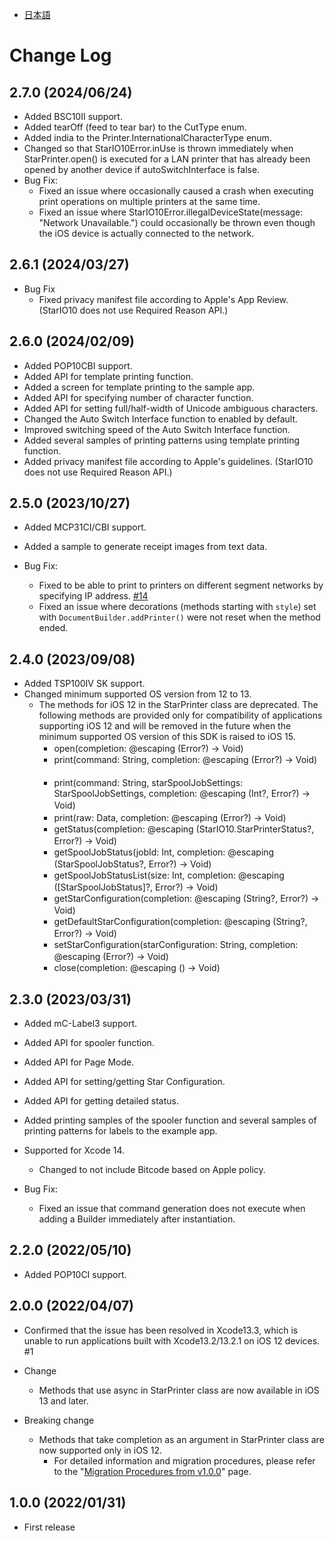 - [日本語](docs/CHANGELOG_JP.md)

# Change Log

## 2.7.0 (2024/06/24)

* Added BSC10II support.
* Added tearOff (feed to tear bar) to the CutType enum.
* Added india to the Printer.InternationalCharacterType enum.
* Changed so that StarIO10Error.inUse is thrown immediately when StarPrinter.open() is executed for a LAN printer that has already been opened by another device if autoSwitchInterface is false.
* Bug Fix:
  * Fixed an issue where occasionally caused a crash when executing print operations on multiple printers at the same time.
  * Fixed an issue where StarIO10Error.illegalDeviceState(message: "Network Unavailable.") could occasionally be thrown even though the iOS device is actually connected to the network.

## 2.6.1 (2024/03/27)

* Bug Fix
  * Fixed privacy manifest file according to Apple's App Review. (StarIO10 does not use Required Reason API.)

## 2.6.0 (2024/02/09)

* Added POP10CBI support.
* Added API for template printing function.
* Added a screen for template printing to the sample app.
* Added API for specifying number of character function.
* Added API for setting full/half-width of Unicode ambiguous characters.
* Changed the Auto Switch Interface function to enabled by default.
* Improved switching speed of the Auto Switch Interface function.
* Added several samples of printing patterns using template printing function.
* Added privacy manifest file according to Apple's guidelines. (StarIO10 does not use Required Reason API.)

## 2.5.0 (2023/10/27)

* Added MCP31CI/CBI support.
* Added a sample to generate receipt images from text data.

* Bug Fix:
  * Fixed to be able to print to printers on different segment networks by specifying IP address. [#14](https://github.com/star-micronics/StarXpand-SDK-iOS/issues/14)
  * Fixed an issue where decorations (methods starting with `style`) set with `DocumentBuilder.addPrinter()` were not reset when the method ended.

## 2.4.0 (2023/09/08)

* Added TSP100IV SK support.
* Changed minimum supported OS version from 12 to 13.
  * The methods for iOS 12 in the StarPrinter class are deprecated. The following methods are provided only for compatibility of applications supporting iOS 12 and will be removed in the future when the minimum supported OS version of this SDK is raised to iOS 15.
    - open(completion: @escaping (Error?) -> Void) 　　
    - print(command: String, completion: @escaping (Error?) -> Void) 　　
    - print(command: String, starSpoolJobSettings: StarSpoolJobSettings, completion: @escaping (Int?, Error?) -> Void) 　　
    - print(raw: Data, completion: @escaping (Error?) -> Void) 　　
    - getStatus(completion: @escaping (StarIO10.StarPrinterStatus?, Error?) -> Void) 　　
    - getSpoolJobStatus(jobId: Int, completion: @escaping (StarSpoolJobStatus?, Error?) -> Void) 　　
    - getSpoolJobStatusList(size: Int, completion: @escaping ([StarSpoolJobStatus]?, Error?) -> Void) 　　
    - getStarConfiguration(completion: @escaping (String?, Error?) -> Void) 　　
    - getDefaultStarConfiguration(completion: @escaping (String?, Error?) -> Void) 　　
    - setStarConfiguration(starConfiguration: String, completion: @escaping (Error?) -> Void) 　　
    - close(completion: @escaping () -> Void)

## 2.3.0 (2023/03/31)

* Added mC-Label3 support.
* Added API for spooler function.
* Added API for Page Mode.
* Added API for setting/getting Star Configuration.
* Added API for getting detailed status.
* Added printing samples of the spooler function and several samples of printing patterns for labels to the example app.
* Supported for Xcode 14.
  * Changed to not include Bitcode based on Apple policy.

* Bug Fix:
  * Fixed an issue that command generation does not execute when adding a Builder immediately after instantiation.

## 2.2.0 (2022/05/10)

* Added POP10CI support.

## 2.0.0 (2022/04/07)

* Confirmed that the issue has been resolved in Xcode13.3, which is unable to run applications built with Xcode13.2/13.2.1 on iOS 12 devices. #1

* Change
    - Methods that use async in StarPrinter class are now available in iOS 13 and later.
* Breaking change
    - Methods that take completion as an argument in StarPrinter class are now supported only in iOS 12.
        - For detailed information and migration procedures, please refer to the "[Migration Procedures from v1.0.0](https://star-m.jp/products/s_print/sdk/starxpand/manual/en/ios-swift/migration/index.html)" page.
      
## 1.0.0 (2022/01/31)

* First release
